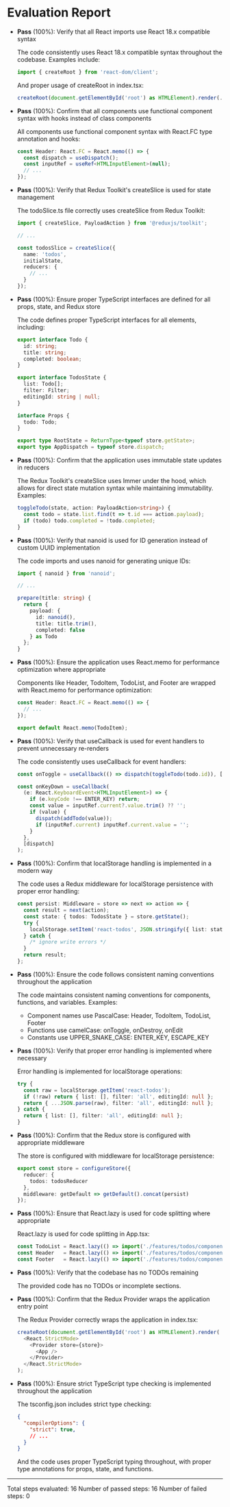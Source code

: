 # Evaluation Report

- **Pass** (100%): Verify that all React imports use React 18.x compatible syntax
  
  The code consistently uses React 18.x compatible syntax throughout the codebase. Examples include:
  ```typescript
  import { createRoot } from 'react-dom/client';
  ```
  And proper usage of createRoot in index.tsx:
  ```typescript
  createRoot(document.getElementById('root') as HTMLElement).render(...)
  ```

- **Pass** (100%): Confirm that all components use functional component syntax with hooks instead of class components
  
  All components use functional component syntax with React.FC type annotation and hooks:
  ```typescript
  const Header: React.FC = React.memo(() => {
    const dispatch = useDispatch();
    const inputRef = useRef<HTMLInputElement>(null);
    // ...
  });
  ```

- **Pass** (100%): Verify that Redux Toolkit's createSlice is used for state management
  
  The todoSlice.ts file correctly uses createSlice from Redux Toolkit:
  ```typescript
  import { createSlice, PayloadAction } from '@reduxjs/toolkit';
  
  // ...
  
  const todosSlice = createSlice({
    name: 'todos',
    initialState,
    reducers: {
      // ...
    }
  });
  ```

- **Pass** (100%): Ensure proper TypeScript interfaces are defined for all props, state, and Redux store
  
  The code defines proper TypeScript interfaces for all elements, including:
  ```typescript
  export interface Todo {
    id: string;
    title: string;
    completed: boolean;
  }
  
  export interface TodosState {
    list: Todo[];
    filter: Filter;
    editingId: string | null;
  }
  
  interface Props {
    todo: Todo;
  }
  
  export type RootState = ReturnType<typeof store.getState>;
  export type AppDispatch = typeof store.dispatch;
  ```

- **Pass** (100%): Confirm that the application uses immutable state updates in reducers
  
  The Redux Toolkit's createSlice uses Immer under the hood, which allows for direct state mutation syntax while maintaining immutability. Examples:
  ```typescript
  toggleTodo(state, action: PayloadAction<string>) {
    const todo = state.list.find(t => t.id === action.payload);
    if (todo) todo.completed = !todo.completed;
  }
  ```

- **Pass** (100%): Verify that nanoid is used for ID generation instead of custom UUID implementation
  
  The code imports and uses nanoid for generating unique IDs:
  ```typescript
  import { nanoid } from 'nanoid';
  
  // ...
  
  prepare(title: string) {
    return {
      payload: {
        id: nanoid(),
        title: title.trim(),
        completed: false
      } as Todo
    };
  }
  ```

- **Pass** (100%): Ensure the application uses React.memo for performance optimization where appropriate
  
  Components like Header, TodoItem, TodoList, and Footer are wrapped with React.memo for performance optimization:
  ```typescript
  const Header: React.FC = React.memo(() => {
    // ...
  });
  
  export default React.memo(TodoItem);
  ```

- **Pass** (100%): Verify that useCallback is used for event handlers to prevent unnecessary re-renders
  
  The code consistently uses useCallback for event handlers:
  ```typescript
  const onToggle = useCallback(() => dispatch(toggleTodo(todo.id)), [dispatch, todo.id]);
  
  const onKeyDown = useCallback(
    (e: React.KeyboardEvent<HTMLInputElement>) => {
      if (e.keyCode !== ENTER_KEY) return;
      const value = inputRef.current?.value.trim() ?? '';
      if (value) {
        dispatch(addTodo(value));
        if (inputRef.current) inputRef.current.value = '';
      }
    },
    [dispatch]
  );
  ```

- **Pass** (100%): Confirm that localStorage handling is implemented in a modern way
  
  The code uses a Redux middleware for localStorage persistence with proper error handling:
  ```typescript
  const persist: Middleware = store => next => action => {
    const result = next(action);
    const state: { todos: TodosState } = store.getState();
    try {
      localStorage.setItem('react-todos', JSON.stringify({ list: state.todos.list }));
    } catch {
      /* ignore write errors */
    }
    return result;
  };
  ```

- **Pass** (100%): Ensure the code follows consistent naming conventions throughout the application
  
  The code maintains consistent naming conventions for components, functions, and variables. Examples:
  - Component names use PascalCase: Header, TodoItem, TodoList, Footer
  - Functions use camelCase: onToggle, onDestroy, onEdit
  - Constants use UPPER_SNAKE_CASE: ENTER_KEY, ESCAPE_KEY

- **Pass** (100%): Verify that proper error handling is implemented where necessary
  
  Error handling is implemented for localStorage operations:
  ```typescript
  try {
    const raw = localStorage.getItem('react-todos');
    if (!raw) return { list: [], filter: 'all', editingId: null };
    return { ...JSON.parse(raw), filter: 'all', editingId: null };
  } catch {
    return { list: [], filter: 'all', editingId: null };
  }
  ```

- **Pass** (100%): Confirm that the Redux store is configured with appropriate middleware
  
  The store is configured with middleware for localStorage persistence:
  ```typescript
  export const store = configureStore({
    reducer: {
      todos: todosReducer
    },
    middleware: getDefault => getDefault().concat(persist)
  });
  ```

- **Pass** (100%): Ensure that React.lazy is used for code splitting where appropriate
  
  React.lazy is used for code splitting in App.tsx:
  ```typescript
  const TodoList = React.lazy(() => import('./features/todos/components/TodoList'));
  const Header   = React.lazy(() => import('./features/todos/components/Header'));
  const Footer   = React.lazy(() => import('./features/todos/components/Footer'));
  ```

- **Pass** (100%): Verify that the codebase has no TODOs remaining
  
  The provided code has no TODOs or incomplete sections.

- **Pass** (100%): Confirm that the Redux Provider wraps the application entry point
  
  The Redux Provider correctly wraps the application in index.tsx:
  ```typescript
  createRoot(document.getElementById('root') as HTMLElement).render(
    <React.StrictMode>
      <Provider store={store}>
        <App />
      </Provider>
    </React.StrictMode>
  );
  ```

- **Pass** (100%): Ensure strict TypeScript type checking is implemented throughout the application
  
  The tsconfig.json includes strict type checking:
  ```json
  {
    "compilerOptions": {
      "strict": true,
      // ...
    }
  }
  ```
  
  And the code uses proper TypeScript typing throughout, with proper type annotations for props, state, and functions.

---

Total steps evaluated: 16
Number of passed steps: 16
Number of failed steps: 0